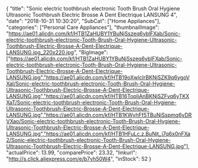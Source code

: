 {
	"title": "Sonic electric toothbrush electronic Tooth Brush Oral Hygiene Ultrasonic Toothbrush Electric Brosse A Dent Electrique LANSUNG  4",
	"date": "2018-10-31 10:30:20",
	"SubCat": ["Home Appliances"],
	"categories": ["Personal Care Appliances"],
	"thumbnailImage": "https://ae01.alicdn.com/kf/HTB1ZaHUBY1YBuNjSszeq6yblFXab/Sonic-electric-toothbrush-electronic-Tooth-Brush-Oral-Hygiene-Ultrasonic-Toothbrush-Electric-Brosse-A-Dent-Electrique-LANSUNG.jpg_220x220.jpg",
	"BigImage": ["https://ae01.alicdn.com/kf/HTB1ZaHUBY1YBuNjSszeq6yblFXab/Sonic-electric-toothbrush-electronic-Tooth-Brush-Oral-Hygiene-Ultrasonic-Toothbrush-Electric-Brosse-A-Dent-Electrique-LANSUNG.jpg","https://ae01.alicdn.com/kf/HTB19oXwlcIrBKNjSZK9q6ygoVXaI/Sonic-electric-toothbrush-electronic-Tooth-Brush-Oral-Hygiene-Ultrasonic-Toothbrush-Electric-Brosse-A-Dent-Electrique-LANSUNG.jpg","https://ae01.alicdn.com/kf/HTB16TopliAnBKNjSZFvq6yTKXXaT/Sonic-electric-toothbrush-electronic-Tooth-Brush-Oral-Hygiene-Ultrasonic-Toothbrush-Electric-Brosse-A-Dent-Electrique-LANSUNG.jpg","https://ae01.alicdn.com/kf/HTB1KWyhFf5TBuNjSspmq6yDRVXao/Sonic-electric-toothbrush-electronic-Tooth-Brush-Oral-Hygiene-Ultrasonic-Toothbrush-Electric-Brosse-A-Dent-Electrique-LANSUNG.jpg","https://ae01.alicdn.com/kf/HTB1HFuLc.z.BuNjt_j7q6x0nFXa2/Sonic-electric-toothbrush-electronic-Tooth-Brush-Oral-Hygiene-Ultrasonic-Toothbrush-Electric-Brosse-A-Dent-Electrique-LANSUNG.jpg"],
	"actualPrice": 13.99,
	"comparePrice": 23.32,
	"linkurl": "http://s.click.aliexpress.com/e/b7yh50W4",
	"inStock": 52
}
